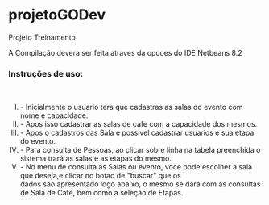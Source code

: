 # projetoGODev
Projeto Treinamento

A Compilação devera ser feita atraves da opcoes do IDE Netbeans 8.2

<h3>Instruções de uso:</h3><br />
<ol type="I">
<li> - Inicialmente o usuario tera que cadastras as salas do evento com nome e capacidade.<br /></li>
<li> - Apos isso cadastrar as salas de cafe com a capacidade dos mesmos.<br /></li>
<li> - Apos o cadastros das Sala e possivel cadastrar usuarios e sua etapa do evento.<br /></li>
<li> - Para consulta de Pessoas, ao clicar sobre linha na tabela preenchida o sistema trará as salas e as etapas do mesmo.<br /></li>
<li> - No menu de consulta as Salas ou evento, voce pode escolher a sala que deseja,e clicar no botao de "buscar" que os <br />
dados sao apresentado logo abaixo, o mesmo se dara com as consultas de Sala de Cafe, bem como a seleção de Etapas.<br /></li>
</ol>
